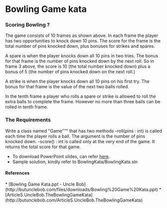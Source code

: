 # Bowling Game kata
<h3>Scoring Bowling ?</h3>
The game consists of 10 frames as shown above.  In each frame the player has
two opportunities to knock down 10 pins.  The score for the frame is the total
number of pins knocked down, plus bonuses for strikes and spares.

A spare is when the player knocks down all 10 pins in two tries.  The bonus for
that frame is the number of pins knocked down by the next roll.  So in frame 3
above, the score is 10 (the total number knocked down) plus a bonus of 5 (the
number of pins knocked down on the next roll.)

A strike is when the player knocks down all 10 pins on his first try.  The bonus
for that frame is the value of the next two balls rolled.

In the tenth frame a player who rolls a spare or strike is allowed to roll the extra
balls to complete the frame.  However no more than three balls can be rolled in
tenth frame.


<h3>The Requirements</h3>
Write a class named "Game"”" that has two methods
-roll(pins : int) is called each time the player rolls a ball.  The argument is the number of pins knocked down.
-score() : int is called only at the very end of the game.  It returns the total score for that game.

* To download PowerPoint slides, can refer [here][0].
* Sample solution, kindly refer to BowlingKata/BowlingKata.sln

<h4>References</h4>
* [Bowling Game Kata.ppt - Uncle Bob](http://butunclebob.com/files/downloads/Bowling%20Game%20Kata.ppt)
* [ArticleS.UncleBob.TheBowlingGameKata](http://butunclebob.com/ArticleS.UncleBob.TheBowlingGameKata)




[0]: ../assets/TDD-BowlingKata/Bowling-Game-Kata.ppt